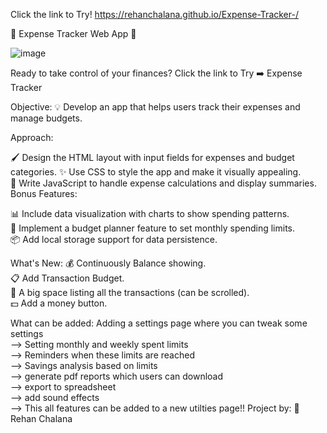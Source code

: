 Click the link to Try!
https://rehanchalana.github.io/Expense-Tracker-/


🌟 Expense Tracker Web App 🌟

![image](https://github.com/RehanChalana/FEE-Project/assets/139042983/3324ec2f-083e-446e-83f7-2d4f55bf5939)


Ready to take control of your finances? Click the link to Try ➡️ Expense Tracker

Objective: 💡 Develop an app that helps users track their expenses and manage budgets.

Approach:

🖌️ Design the HTML layout with input fields for expenses and budget categories.
✨ Use CSS to style the app and make it visually appealing. <br />
🧮 Write JavaScript to handle expense calculations and display summaries. <br />
Bonus Features: <br />

📊 Include data visualization with charts to show spending patterns. <br />
📆 Implement a budget planner feature to set monthly spending limits. <br />
📦 Add local storage support for data persistence. <br />

What's New:
💰 Continuously Balance showing. <br />
📋 Add Transaction Budget. <br />
📜 A big space listing all the transactions (can be scrolled). <br />
💵 Add a money button. <br />

What can be added:
Adding a settings page where you can tweak some settings <br />
--> Setting monthly and weekly spent limits <br />
--> Reminders when these limits are reached <br />
--> Savings analysis based on limits <br />
--> generate pdf reports which users can download <br/>
--> export to spreadsheet<br/>
--> add sound effects<br/>
--> This all features can be added to a new utilties page!! 
Project by: 🚀 Rehan Chalana
